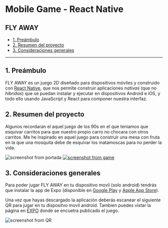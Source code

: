 # Mobile Game - React Native

## FLY AWAY

* [1. Preámbulo](#1-preámbulo)
* [2. Resumen del proyecto](#2-resumen-del-proyecto)
* [3. Consideraciones generales](#3-consideraciones-generales)

***

## 1. Preámbulo

FLY AWAY es un juego 2D diseñado para dispositivos móviles y construido con [React Native](https://facebook.github.io/react-native/),
que nos permite construir aplicaciones _nativas_ (que no _híbridas_) que se
puedan instalar y ejecutar en dispositivos Android e iOS, y todo ello usando
JavaScript y React para componer nuestra interfaz.


## 2. Resumen del proyecto

Algunos recordaran el aquel juego de los 90s en el que teniamos que esquivar carritos para que nuestro propio carro no chocara con otros carritos. 
Me he inspirado en aquel juego para construir una mesa con fruta en la que una mosquita debe de esquivar los matamoscas para no perder la vida.

![screenshot from portada](https://i.postimg.cc/NjChgMrq/Captura-de-pantalla-2019-06-27-a-la-s-10-30-48.png)
[![screenshot from game](https://i.postimg.cc/fb169rK8/Captura-de-pantalla-2019-06-27-a-la-s-10-31-43.png)](https://postimg.cc/nsYR8TNm)


## 3. Consideraciones generales

Para poder jugar FLY AWAY en tu dispositivo movil (solo android) tendrás que instalar la app
de Expo (disponible en [Google Play](https://play.google.com/store/apps/details?id=host.exp.exponent)
y [Apple App Store](https://itunes.apple.com/us/app/expo-client/id982107779?mt=8)).

Una vez que hayas descargado la aplicación deberás escanear el siguiente QR para jugar en tu dispositvo movil android. Tambien puedes vistar la página en [EXPO](https://expo.io/@sandracuevas/fly-away) donde se encuetra publicado el juego.

![screenshot from QR](https://i.postimg.cc/5tXhjVwH/Captura-de-pantalla-2019-06-27-a-la-s-10-32-33.png)

